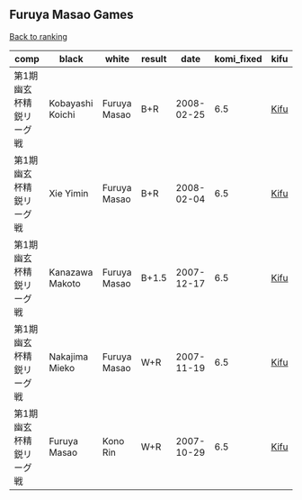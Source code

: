 ## Furuya Masao Games

[Back to ranking](../../index.md)




| **comp** | **black** | **white** | **result** | **date** | **komi_fixed** | **kifu** | 
| --- | --- | --- | --- | --- | --- | --- |
| 第1期幽玄杯精鋭リーグ戦 | Kobayashi Koichi | Furuya Masao | B+R | 2008-02-25 | 6.5 | [Kifu](https://kifudepot.net/kifucontents.php?id=N9PQ16i%2B9ifccX487tz0wg%3D%3D) | 
| 第1期幽玄杯精鋭リーグ戦 | Xie Yimin | Furuya Masao | B+R | 2008-02-04 | 6.5 | [Kifu](https://kifudepot.net/kifucontents.php?id=TETtLHR%2FghgBWXncsv7qgw%3D%3D) | 
| 第1期幽玄杯精鋭リーグ戦 | Kanazawa Makoto | Furuya Masao | B+1.5 | 2007-12-17 | 6.5 | [Kifu](https://kifudepot.net/kifucontents.php?id=rHz8%2FftnKE15YgtCuzLnYA%3D%3D) | 
| 第1期幽玄杯精鋭リーグ戦 | Nakajima Mieko | Furuya Masao | W+R | 2007-11-19 | 6.5 | [Kifu](https://kifudepot.net/kifucontents.php?id=WrXVJ2Rr%2Fvf%2F9yakZQKSOw%3D%3D) | 
| 第1期幽玄杯精鋭リーグ戦 | Furuya Masao | Kono Rin | W+R | 2007-10-29 | 6.5 | [Kifu](https://kifudepot.net/kifucontents.php?id=1KpQJe6MUEuFmWZsRFTM%2BA%3D%3D) |





